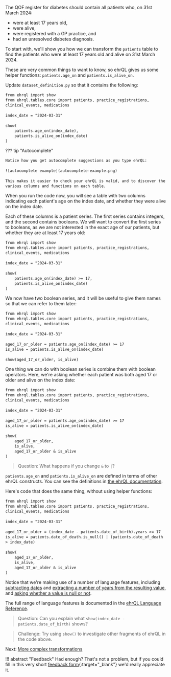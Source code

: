 The QOF register for diabetes should contain all patients who, on 31st March 2024:

* were at least 17 years old,
* were alive,
* were registered with a GP practice, and
* had an unresolved diabetes diagnosis.

To start with, we'll show you how we can transform the `patients` table to find the patients who were at least 17 years old and alive on 31st March 2024.

These are very common things to want to know, so ehrQL gives us some helper functions: `patients.age_on` and `patients.is_alive_on`.

Update `dataset_definition.py` so that it contains the following:

```ehrql
from ehrql import show
from ehrql.tables.core import patients, practice_registrations, clinical_events, medications

index_date = "2024-03-31"

show(
    patients.age_on(index_date),
    patients.is_alive_on(index_date)
)
```

??? tip "Autocomplete"

    Notice how you get autocomplete suggestions as you type ehrQL:

    ![autocomplete example](autocomplete-example.png)

    This makes it easier to check your ehrQL is valid, and to discover the various columns and functions on each table.

When you run the code now, you will see a table with two columns indicating each patient's age on the index date, and whether they were alive on the index date.

Each of these columns is a patient series.
The first series contains integers, and the second contains booleans.
We will want to convert the first series to booleans, as we are not interested in the exact age of our patients, but whether they are at least 17 years old:

```ehrql
from ehrql import show
from ehrql.tables.core import patients, practice_registrations, clinical_events, medications

index_date = "2024-03-31"

show(
    patients.age_on(index_date) >= 17,
    patients.is_alive_on(index_date)
)
```

We now have two boolean series, and it will be useful to give them names so that we can refer to them later:


```ehrql
from ehrql import show
from ehrql.tables.core import patients, practice_registrations, clinical_events, medications

index_date = "2024-03-31"

aged_17_or_older = patients.age_on(index_date) >= 17
is_alive = patients.is_alive_on(index_date)

show(aged_17_or_older, is_alive)
```

One thing we can do with boolean series is combine them with boolean operators.
Here, we're asking whether each patient was both aged 17 or older and alive on the index date:


```ehrql
from ehrql import show
from ehrql.tables.core import patients, practice_registrations, clinical_events, medications

index_date = "2024-03-31"

aged_17_or_older = patients.age_on(index_date) >= 17
is_alive = patients.is_alive_on(index_date)

show(
    aged_17_or_older,
    is_alive,
    aged_17_or_older & is_alive
)
```

> Question: What happens if you change `&` to `|`?

`patients.age_on` and `patients.is_alive_on` are defined in terms of other ehrQL constructs.
You can see the definitions in [the ehrQL documentation][1].

Here's code that does the same thing, without using helper functions:


```ehrql
from ehrql import show
from ehrql.tables.core import patients, practice_registrations, clinical_events, medications

index_date = "2024-03-31"

aged_17_or_older = (index_date - patients.date_of_birth).years >= 17
is_alive = patients.date_of_death.is_null() | (patients.date_of_death > index_date)

show(
    aged_17_or_older,
    is_alive,
    aged_17_or_older & is_alive
)
```

Notice that we're making use of a number of language features, including [subtracting dates][2] and [extracting a number of years from the resulting value][3], and [asking whether a value is null or not][4].

The full range of language features is documented in the [ehrQL Language Reference][5].

> Question: Can you explain what `show(index_date - patients.date_of_birth)` shows?

> Challenge: Try using `show()` to investigate other fragments of ehrQL in the code above.

Next: [More complex transformations](../more-complex-transformations/index.md)

!!! abstract "Feedback"
    Had enough? That's not a problem, but if you could fill in this very short [feedback form][6]{:target="_blank"} we'd really appreciate it.

[1]: ../../reference/schemas/core.md#patients.age_on
[2]: ../../reference/language.md#DatePatientSeries.sub
[3]: ../../reference/language.md#DateDifference.years
[4]: ../../reference/language.md#BoolPatientSeries.is_null
[5]: ../../reference/language.md
[6]: https://docs.google.com/forms/d/e/1FAIpQLSeouuTXPnwShAjBllyln4tl2Q52PMG_aUhpma4odpE2MmCngg/viewform
